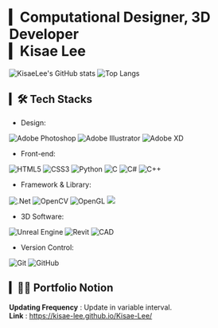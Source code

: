 # <br>▎Computational Designer, 3D Developer<br>▎Kisae Lee

![KisaeLee's GitHub stats](https://github-readme-stats-sand-six-91.vercel.app/api?username=Kisae-Lee&show_icons=true&count_private=true&line_height=24&theme=material-palenight&hide=stars)
![Top Langs](https://github-readme-stats.vercel.app/api/top-langs/?username=Kisae-Lee&layout=compact&theme=material-palenight)
<!-- ![willianrod's wakatime stats](https://github-readme-stats.vercel.app/api/wakatime?username=Kisae-Lee&layout=compact&theme=material-palenight) -->

## ▎🛠 Tech Stacks

- Design: 

![Adobe Photoshop](https://img.shields.io/badge/adobe%20photoshop-%2331A8FF.svg?style=for-the-badge&logo=adobe%20photoshop&logoColor=white)
![Adobe Illustrator](https://img.shields.io/badge/adobe%20illustrator-%23FF9A00.svg?style=for-the-badge&logo=adobe%20illustrator&logoColor=white)
![Adobe XD](https://img.shields.io/badge/Adobe%20XD-470137?style=for-the-badge&logo=Adobe%20XD&logoColor=#FF61F6)

- Front-end: 

![HTML5](https://img.shields.io/badge/html5-%23E34F26.svg?style=for-the-badge&logo=html5&logoColor=white)
![CSS3](https://img.shields.io/badge/css3-%231572B6.svg?style=for-the-badge&logo=css3&logoColor=white)
![Python](https://img.shields.io/badge/python-3670A0?style=for-the-badge&logo=python&logoColor=ffdd54)
![C](https://img.shields.io/badge/c-%2300599C.svg?style=for-the-badge&logo=c&logoColor=white)
![C#](https://img.shields.io/badge/c%23-%23239120.svg?style=for-the-badge&logo=c-sharp&logoColor=white)
![C++](https://img.shields.io/badge/c++-%2300599C.svg?style=for-the-badge&logo=c%2B%2B&logoColor=white)

- Framework & Library:

![.Net](https://img.shields.io/badge/.NET-5C2D91?style=for-the-badge&logo=.net&logoColor=white)
![OpenCV](https://img.shields.io/badge/opencv-%23white.svg?style=for-the-badge&logo=opencv&logoColor=white)
![OpenGL](https://img.shields.io/badge/OpenGL-%23FFFFFF.svg?style=for-the-badge&logo=opengl)
<img src="https://img.shields.io/badge/vulkan-%23AC162C.svg?&style=for-the-badge&logo=vulkan&logoColor=white" />

- 3D Software:

![Unreal Engine](https://img.shields.io/badge/unrealengine-%23313131.svg?style=for-the-badge&logo=unrealengine&logoColor=white)
![Revit](https://img.shields.io/badge/Revit-%2300599C.svg?style=for-the-badge&logo=autodesk&logoColor=white)
![CAD](https://img.shields.io/badge/AutoCAD-%23E34F26.svg?style=for-the-badge&logo=autodesk&logoColor=white)

- Version Control:

![Git](https://img.shields.io/badge/git-%23F05033.svg?style=for-the-badge&logo=git&logoColor=white)
![GitHub](https://img.shields.io/badge/github-%23121011.svg?style=for-the-badge&logo=github&logoColor=white)

## ▎🧑‍💻 Portfolio Notion
**Updating Frequency** : Update in variable interval. </br>
**Link** : https://kisae-lee.github.io/Kisae-Lee/
